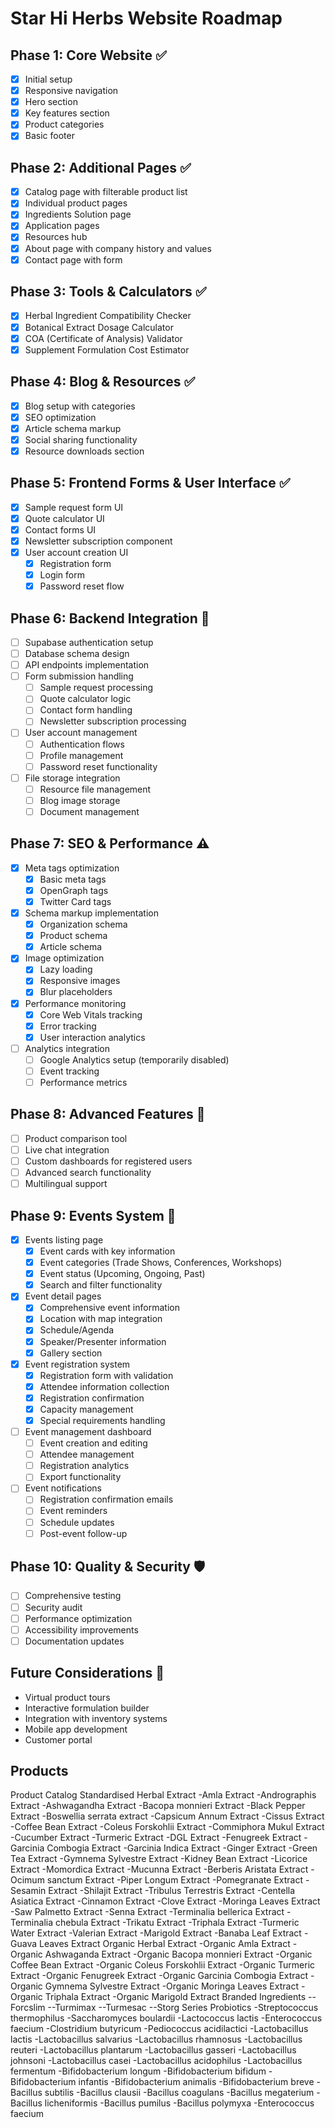 # Star Hi Herbs Website Roadmap

## Phase 1: Core Website ✅
- [x] Initial setup
- [x] Responsive navigation
- [x] Hero section
- [x] Key features section
- [x] Product categories
- [x] Basic footer

## Phase 2: Additional Pages ✅
- [x] Catalog page with filterable product list
- [x] Individual product pages
- [x] Ingredients Solution page
- [x] Application pages
- [x] Resources hub
- [x] About page with company history and values
- [x] Contact page with form

## Phase 3: Tools & Calculators ✅
- [x] Herbal Ingredient Compatibility Checker
- [x] Botanical Extract Dosage Calculator
- [x] COA (Certificate of Analysis) Validator
- [x] Supplement Formulation Cost Estimator

## Phase 4: Blog & Resources ✅
- [x] Blog setup with categories
- [x] SEO optimization
- [x] Article schema markup
- [x] Social sharing functionality
- [x] Resource downloads section

## Phase 5: Frontend Forms & User Interface ✅
- [x] Sample request form UI
- [x] Quote calculator UI
- [x] Contact forms UI
- [x] Newsletter subscription component
- [x] User account creation UI
  - [x] Registration form
  - [x] Login form
  - [x] Password reset flow

## Phase 6: Backend Integration 🔧
- [ ] Supabase authentication setup
- [ ] Database schema design
- [ ] API endpoints implementation
- [ ] Form submission handling
  - [ ] Sample request processing
  - [ ] Quote calculator logic
  - [ ] Contact form handling
  - [ ] Newsletter subscription processing
- [ ] User account management
  - [ ] Authentication flows
  - [ ] Profile management
  - [ ] Password reset functionality
- [ ] File storage integration
  - [ ] Resource file management
  - [ ] Blog image storage
  - [ ] Document management

## Phase 7: SEO & Performance ⚠️
- [x] Meta tags optimization
  - [x] Basic meta tags
  - [x] OpenGraph tags
  - [x] Twitter Card tags
- [x] Schema markup implementation
  - [x] Organization schema
  - [x] Product schema
  - [x] Article schema
- [x] Image optimization
  - [x] Lazy loading
  - [x] Responsive images
  - [x] Blur placeholders
- [x] Performance monitoring
  - [x] Core Web Vitals tracking
  - [x] Error tracking
  - [x] User interaction analytics
- [ ] Analytics integration
  - [ ] Google Analytics setup (temporarily disabled)
  - [ ] Event tracking
  - [ ] Performance metrics

## Phase 8: Advanced Features 🚀
- [ ] Product comparison tool
- [ ] Live chat integration
- [ ] Custom dashboards for registered users
- [ ] Advanced search functionality
- [ ] Multilingual support

## Phase 9: Events System 🎪
- [x] Events listing page
  - [x] Event cards with key information
  - [x] Event categories (Trade Shows, Conferences, Workshops)
  - [x] Event status (Upcoming, Ongoing, Past)
  - [x] Search and filter functionality
- [x] Event detail pages
  - [x] Comprehensive event information
  - [x] Location with map integration
  - [x] Schedule/Agenda
  - [x] Speaker/Presenter information
  - [x] Gallery section
- [x] Event registration system
  - [x] Registration form with validation
  - [x] Attendee information collection
  - [x] Registration confirmation
  - [x] Capacity management
  - [x] Special requirements handling
- [ ] Event management dashboard
  - [ ] Event creation and editing
  - [ ] Attendee management
  - [ ] Registration analytics
  - [ ] Export functionality
- [ ] Event notifications
  - [ ] Registration confirmation emails
  - [ ] Event reminders
  - [ ] Schedule updates
  - [ ] Post-event follow-up

## Phase 10: Quality & Security 🛡️
- [ ] Comprehensive testing
- [ ] Security audit
- [ ] Performance optimization
- [ ] Accessibility improvements
- [ ] Documentation updates

## Future Considerations 🔮
- Virtual product tours
- Interactive formulation builder
- Integration with inventory systems
- Mobile app development
- Customer portal


## Products
Product Catalog
Standardised Herbal Extract
-Amla Extract
-Andrographis Extract
-Ashwagandha Extract
-Bacopa monnieri Extract
-Black Pepper Extract
-Boswellia serrata extract
-Capsicum Annum Extract
-Cissus Extract
-Coffee Bean Extract
-Coleus Forskohlii Extract
-Commiphora Mukul Extract
-Cucumber Extract
-Turmeric Extract
-DGL Extract
-Fenugreek Extract
-Garcinia Combogia Extract
-Garcinia Indica Extract
-Ginger Extract
-Green Tea Extract
-Gymnema Sylvestre Extract
-Kidney Bean Extract
-Licorice Extract
-Momordica Extract
-Mucunna Extract
-Berberis Aristata Extract
-Ocimum sanctum Extract
-Piper Longum Extract
-Pomegranate Extract
-Sesamin Extract
-Shilajit Extract
-Tribulus Terrestris Extract
-Centella Asiatica Extract
-Cinnamon Extract
-Clove Extract
-Moringa Leaves Extract
-Saw Palmetto Extract
-Senna Extract
-Terminalia bellerica Extract
-Terminalia chebula Extract
-Trikatu Extract
-Triphala Extract
-Turmeric Water Extract
-Valerian Extract
-Marigold Extract
-Banaba Leaf Extract
-Guava Leaves Extract
Organic Herbal Extract
-Organic Amla Extract
-Organic Ashwaganda Extract
-Organic Bacopa monnieri Extract
-Organic Coffee Bean Extract
-Organic Coleus Forskohlii Extract
-Organic Turmeric Extract
-Organic Fenugreek Extract
-Organic Garcinia Combogia Extract
-Organic Gymnema Sylvestre Extract
-Organic Moringa Leaves Extract
-Organic Triphala Extract
-Organic Marigold Extract
Branded Ingredients
--Forcslim
--Turmimax
--Turmesac
--Storg Series
Probiotics
-Streptococcus thermophilus
-Saccharomyces boulardii
-Lactococcus lactis
-Enterococcus faecium
-Clostridium butyricum
-Pediococcus acidilactici
-Lactobacillus lactis
-Lactobacillus salvarius
-Lactobacillus rhamnosus
-Lactobacillus reuteri
-Lactobacillus plantarum
-Lactobacillus gasseri
-Lactobacillus johnsoni
-Lactobacillus casei
-Lactobacillus acidophilus
-Lactobacillus fermentum
-Bifidobacterium longum
-Bifidobacterium bifidum
-Bifidobacterium infantis
-Bifidobacterium animalis
-Bifidobacterium breve
-Bacillus subtilis
-Bacillus clausii
-Bacillus coagulans
-Bacillus megaterium
-Bacillus licheniformis
-Bacillus pumilus
-Bacillus polymyxa
-Enterococcus faecium